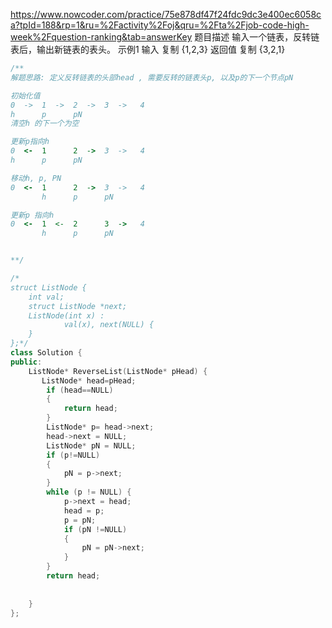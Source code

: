 https://www.nowcoder.com/practice/75e878df47f24fdc9dc3e400ec6058ca?tpId=188&rp=1&ru=%2Factivity%2Foj&qru=%2Fta%2Fjob-code-high-week%2Fquestion-ranking&tab=answerKey
题目描述
输入一个链表，反转链表后，输出新链表的表头。
示例1
输入
复制
{1,2,3}
返回值
复制
{3,2,1}


```c++
/**
解题思路: 定义反转链表的头部head , 需要反转的链表头p, 以及p的下一个节点pN

初始化值
0  ->  1  ->  2  ->  3  ->   4
h      p      pN
清空h 的下一个为空

更新p指向h
0  <-  1      2  ->  3  ->   4
h      p      pN

移动h, p, PN
0  <-  1      2  ->  3  ->   4
       h      p      pN

更新p 指向h
0  <-  1  <-  2      3  ->   4
       h      p      pN


**/

/*
struct ListNode {
	int val;
	struct ListNode *next;
	ListNode(int x) :
			val(x), next(NULL) {
	}
};*/
class Solution {
public:
    ListNode* ReverseList(ListNode* pHead) {
       ListNode* head=pHead; 
        if (head==NULL)
        {
            return head;
        }
        ListNode* p= head->next;
        head->next = NULL;
        ListNode* pN = NULL;
        if (p!=NULL)
        {
            pN = p->next;
        }
        while (p != NULL) {
            p->next = head;
            head = p;
            p = pN;
            if (pN !=NULL)
            {
                pN = pN->next;
            }
        }
        return head;
        
        
    }
};
```